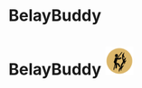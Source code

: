 # BelayBuddy

# BelayBuddy <img src="https://github.com/stevezg/BelayBuddy/blob/master/assets/images/icon.png" alt="drawing" height="50" width="50"/>
